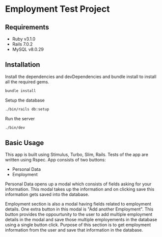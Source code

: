 # Employment Test Project


## Requirements
- Ruby v3.1.0
- Rails 7.0.2
- MySQL v8.0.29

## Installation

Install the dependencies and devDependencies and bundle install to install all the required gems.

```sh
bundle install
```
Setup the database
```sh
./bin/rails db:setup
```
Run the server
```sh
./bin/dev
```

## Basic Usage

This app is built using Stimulus, Turbo, Slim, Rails. Tests of the app are written using Rspec.
App consists of two buttons:

- Personal Data
- Employment
    
Personal Data opens up a modal which consists of fields asking for your information. This modal takes up the information and on clicking save this information gets saved into the database.

Employment section is also a modal having fields related to employment details. One extra button in this modal is "Add another Employment". This button provides the oppourtunity to the user to add multiple employment details in the modal and save those multiple employements in the database using a single button click. Purpose of this section is to get employment information from the user and save that information in the database.
